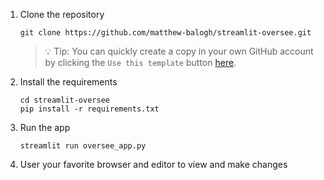 1. Clone the repository

   ```
   git clone https://github.com/matthew-balogh/streamlit-oversee.git
   ```

   > 💡 Tip: You can quickly create a copy in your own GitHub account by clicking the `Use this template` button [here](https://github.com/matthew-balogh/streamlit-oversee.git).

2. Install the requirements

   ```
   cd streamlit-oversee
   pip install -r requirements.txt
   ```

3. Run the app

   ```
   streamlit run oversee_app.py
   ```

4. User your favorite browser and editor to view and make changes